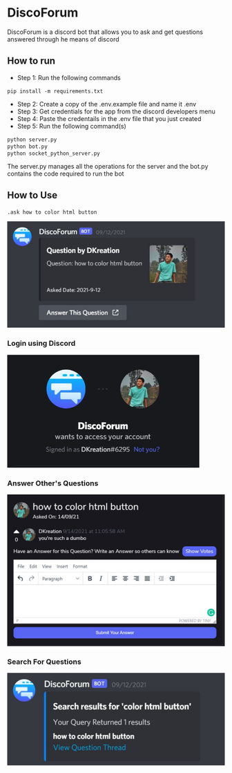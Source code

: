 # DiscoForum

DiscoForum is a discord bot that allows you to ask and get questions answered through he means of discord

## How to run

- Step 1: Run the following commands

```
pip install -m requirements.txt
```

- Step 2: Create a copy of the .env.example file and name it .env
- Step 3: Get credentials for the app from the discord developers menu
- Step 4: Paste the credentails in the .env file that you just created
- Step 5: Run the following command(s)

```
python server.py
python bot.py
python socket_python_server.py
```

The server.py manages all the operations for the server and the bot.py contains the code required to run the bot

## How to Use

```
.ask how to color html button
```

![Ask Questions](static/images/github/askquestion.JPG)

### Login using Discord

![Answer Questions](static/images/github/login_using_discord.JPG)

### Answer Other's Questions

![Answer Questions](static/images/github/answerquestions.JPG)

### Search For Questions

![Search For Questions](static/images/github/search_for_questions.JPG)
